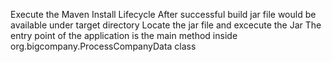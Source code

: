 Execute the Maven Install Lifecycle 
After successful build jar file would be available under target directory
Locate the jar file and excecute the Jar
The entry point of the application is the main method inside org.bigcompany.ProcessCompanyData class
